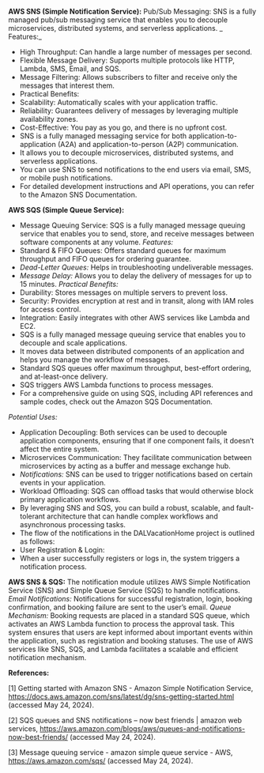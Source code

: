 **AWS SNS (Simple Notification Service):** Pub/Sub Messaging: SNS is a fully managed pub/sub messaging service that enables you to decouple microservices, distributed systems, and serverless applications. \_ Features:\_

- High Throughput: Can handle a large number of messages per second.
- Flexible Message Delivery: Supports multiple protocols like HTTP, Lambda, SMS, Email, and SQS.
- Message Filtering: Allows subscribers to filter and receive only the messages that interest them.
- Practical Benefits:
- Scalability: Automatically scales with your application traffic.
- Reliability: Guarantees delivery of messages by leveraging multiple availability zones.
- Cost-Effective: You pay as you go, and there is no upfront cost.
- SNS is a fully managed messaging service for both application-to-application (A2A) and application-to-person (A2P) communication.
- It allows you to decouple microservices, distributed systems, and serverless applications.
- You can use SNS to send notifications to the end users via email, SMS, or mobile push notifications.
- For detailed development instructions and API operations, you can refer to the Amazon SNS Documentation.

**AWS SQS (Simple Queue Service):**

- Message Queuing Service: SQS is a fully managed message queuing service that enables you to send, store, and receive messages between software components at any volume. _Features:_
- Standard & FIFO Queues: Offers standard queues for maximum throughput and FIFO queues for ordering guarantee.
- _Dead-Letter Queues:_ Helps in troubleshooting undeliverable messages.
- _Message Delay:_ Allows you to delay the delivery of messages for up to 15 minutes. _Practical Benefits:_
- Durability: Stores messages on multiple servers to prevent loss.
- Security: Provides encryption at rest and in transit, along with IAM roles for access control.
- Integration: Easily integrates with other AWS services like Lambda and EC2.
- SQS is a fully managed message queuing service that enables you to decouple and scale applications.
- It moves data between distributed components of an application and helps you manage the workflow of messages.
- Standard SQS queues offer maximum throughput, best-effort ordering, and at-least-once delivery.
- SQS triggers AWS Lambda functions to process messages.
- For a comprehensive guide on using SQS, including API references and sample codes, check out the Amazon SQS Documentation.

_Potential Uses:_

- Application Decoupling: Both services can be used to decouple application components, ensuring that if one component fails, it doesn’t affect the entire system.
- Microservices Communication: They facilitate communication between microservices by acting as a buffer and message exchange hub.
- _Notifications:_ SNS can be used to trigger notifications based on certain events in your application.
- Workload Offloading: SQS can offload tasks that would otherwise block primary application workflows.
- By leveraging SNS and SQS, you can build a robust, scalable, and fault-tolerant architecture that can handle complex workflows and asynchronous processing tasks.
- The flow of the notifications in the DALVacationHome project is outlined as follows:
- User Registration & Login:
- When a user successfully registers or logs in, the system triggers a notification process.

**AWS SNS & SQS:** The notification module utilizes AWS Simple Notification Service (SNS) and Simple Queue Service (SQS) to handle notifications. _Email Notifications:_ Notifications for successful registration, login, booking confirmation, and booking failure are sent to the user’s email. _Queue Mechanism:_ Booking requests are placed in a standard SQS queue, which activates an AWS Lambda function to process the approval task. This system ensures that users are kept informed about important events within the application, such as registration and booking statuses. The use of AWS services like SNS, SQS, and Lambda facilitates a scalable and efficient notification mechanism.

**References:**

\[1\] Getting started with Amazon SNS - Amazon Simple Notification Service, https://docs.aws.amazon.com/sns/latest/dg/sns-getting-started.html (accessed May 24, 2024).

\[2\] SQS queues and SNS notifications – now best friends | amazon web services, https://aws.amazon.com/blogs/aws/queues-and-notifications-now-best-friends/ (accessed May 24, 2024).

\[3\] Message queuing service - amazon simple queue service - AWS, https://aws.amazon.com/sqs/ (accessed May 24, 2024).
